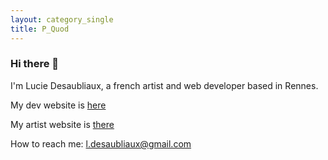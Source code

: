 ```yaml
---
layout: category_single
title: P_Quod
---
```

### Hi there 👋
I'm Lucie Desaubliaux, a french artist and web developer based in Rennes.

My dev website is [here](https://pquod.github.io/dev_portfolio/)

My artist website is [there](http://luciedesaubliaux.fr)

How to reach me: l.desaubliaux@gmail.com